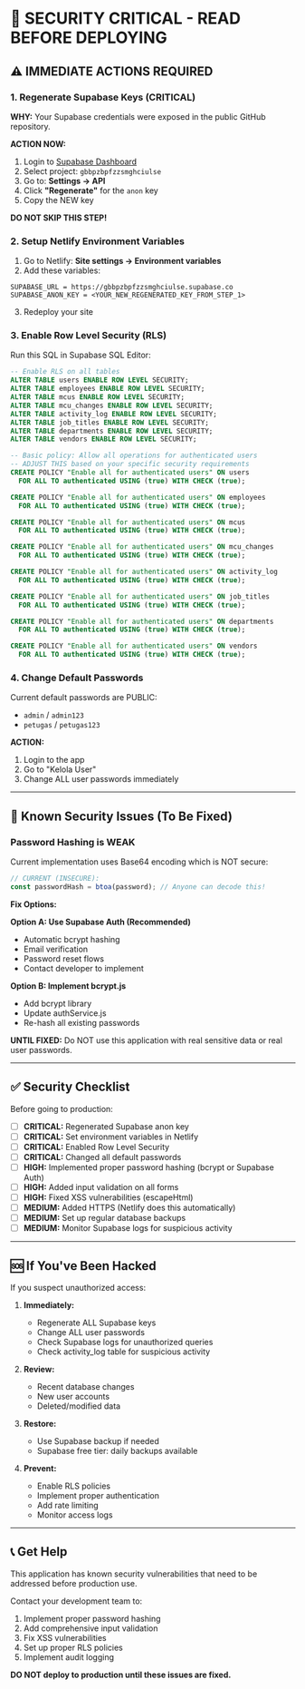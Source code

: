 # 🚨 SECURITY CRITICAL - READ BEFORE DEPLOYING

## ⚠️ IMMEDIATE ACTIONS REQUIRED

### 1. Regenerate Supabase Keys (CRITICAL)

**WHY:** Your Supabase credentials were exposed in the public GitHub repository.

**ACTION NOW:**
1. Login to [Supabase Dashboard](https://app.supabase.com)
2. Select project: `gbbpzbpfzzsmghciulse`
3. Go to: **Settings → API**
4. Click **"Regenerate"** for the `anon` key
5. Copy the NEW key

**DO NOT SKIP THIS STEP!**

### 2. Setup Netlify Environment Variables

1. Go to Netlify: **Site settings → Environment variables**
2. Add these variables:

```
SUPABASE_URL = https://gbbpzbpfzzsmghciulse.supabase.co
SUPABASE_ANON_KEY = <YOUR_NEW_REGENERATED_KEY_FROM_STEP_1>
```

3. Redeploy your site

### 3. Enable Row Level Security (RLS)

Run this SQL in Supabase SQL Editor:

```sql
-- Enable RLS on all tables
ALTER TABLE users ENABLE ROW LEVEL SECURITY;
ALTER TABLE employees ENABLE ROW LEVEL SECURITY;
ALTER TABLE mcus ENABLE ROW LEVEL SECURITY;
ALTER TABLE mcu_changes ENABLE ROW LEVEL SECURITY;
ALTER TABLE activity_log ENABLE ROW LEVEL SECURITY;
ALTER TABLE job_titles ENABLE ROW LEVEL SECURITY;
ALTER TABLE departments ENABLE ROW LEVEL SECURITY;
ALTER TABLE vendors ENABLE ROW LEVEL SECURITY;

-- Basic policy: Allow all operations for authenticated users
-- ADJUST THIS based on your specific security requirements
CREATE POLICY "Enable all for authenticated users" ON users
  FOR ALL TO authenticated USING (true) WITH CHECK (true);

CREATE POLICY "Enable all for authenticated users" ON employees
  FOR ALL TO authenticated USING (true) WITH CHECK (true);

CREATE POLICY "Enable all for authenticated users" ON mcus
  FOR ALL TO authenticated USING (true) WITH CHECK (true);

CREATE POLICY "Enable all for authenticated users" ON mcu_changes
  FOR ALL TO authenticated USING (true) WITH CHECK (true);

CREATE POLICY "Enable all for authenticated users" ON activity_log
  FOR ALL TO authenticated USING (true) WITH CHECK (true);

CREATE POLICY "Enable all for authenticated users" ON job_titles
  FOR ALL TO authenticated USING (true) WITH CHECK (true);

CREATE POLICY "Enable all for authenticated users" ON departments
  FOR ALL TO authenticated USING (true) WITH CHECK (true);

CREATE POLICY "Enable all for authenticated users" ON vendors
  FOR ALL TO authenticated USING (true) WITH CHECK (true);
```

### 4. Change Default Passwords

Current default passwords are PUBLIC:
- `admin` / `admin123`
- `petugas` / `petugas123`

**ACTION:**
1. Login to the app
2. Go to "Kelola User"
3. Change ALL user passwords immediately

---

## 🔐 Known Security Issues (To Be Fixed)

### Password Hashing is WEAK

Current implementation uses Base64 encoding which is NOT secure:

```javascript
// CURRENT (INSECURE):
const passwordHash = btoa(password); // Anyone can decode this!
```

**Fix Options:**

**Option A: Use Supabase Auth (Recommended)**
- Automatic bcrypt hashing
- Email verification
- Password reset flows
- Contact developer to implement

**Option B: Implement bcrypt.js**
- Add bcrypt library
- Update authService.js
- Re-hash all existing passwords

**UNTIL FIXED:** Do NOT use this application with real sensitive data or real user passwords.

---

## ✅ Security Checklist

Before going to production:

- [ ] **CRITICAL:** Regenerated Supabase anon key
- [ ] **CRITICAL:** Set environment variables in Netlify
- [ ] **CRITICAL:** Enabled Row Level Security
- [ ] **CRITICAL:** Changed all default passwords
- [ ] **HIGH:** Implemented proper password hashing (bcrypt or Supabase Auth)
- [ ] **HIGH:** Added input validation on all forms
- [ ] **HIGH:** Fixed XSS vulnerabilities (escapeHtml)
- [ ] **MEDIUM:** Added HTTPS (Netlify does this automatically)
- [ ] **MEDIUM:** Set up regular database backups
- [ ] **MEDIUM:** Monitor Supabase logs for suspicious activity

---

## 🆘 If You've Been Hacked

If you suspect unauthorized access:

1. **Immediately:**
   - Regenerate ALL Supabase keys
   - Change ALL user passwords
   - Check Supabase logs for unauthorized queries
   - Check activity_log table for suspicious activity

2. **Review:**
   - Recent database changes
   - New user accounts
   - Deleted/modified data

3. **Restore:**
   - Use Supabase backup if needed
   - Supabase free tier: daily backups available

4. **Prevent:**
   - Enable RLS policies
   - Implement proper authentication
   - Add rate limiting
   - Monitor access logs

---

## 📞 Get Help

This application has known security vulnerabilities that need to be addressed before production use.

Contact your development team to:
1. Implement proper password hashing
2. Add comprehensive input validation
3. Fix XSS vulnerabilities
4. Set up proper RLS policies
5. Implement audit logging

**DO NOT deploy to production until these issues are fixed.**
